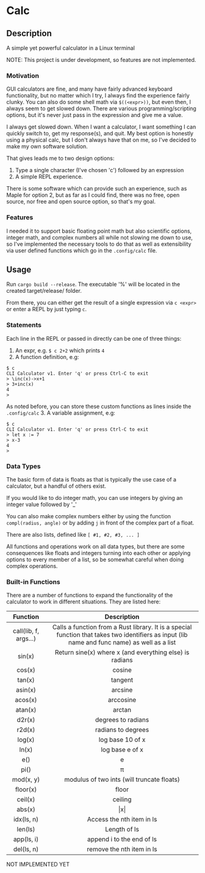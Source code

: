 # Calc

## Description

A simple yet powerful calculator in a Linux terminal

NOTE: This project is under development, so features are not implemented.

### Motivation

GUI calculators are fine, and many have fairly advanced keyboard functionality, but no matter which I try, I always find the experience fairly clunky. You can also do some shell math via `$((<expr>))`, but even then, I always seem to get slowed down. There are various programming/scripting options, but it's never just pass in the expression and give me a value.

I always get slowed down. When I want a calculator, I want something I can quickly switch to, get my response(s), and quit. My best option is honestly using a physical calc, but I don't always have that on me, so I've decided to make my own software solution.

That gives leads me to two design options:

1. Type a single character (I've chosen 'c') followed by an expression
2. A simple REPL experience.

There is some software which can provide such an experience, such as Maple for option 2, but as far as I could find, there was no free, open source, nor free and open source option, so that's my goal.

### Features

I needed it to support basic floating point math but also scientific options, integer math, and complex numbers all while not slowing me down to use, so I've implemented the necessary tools to do that as well as extensibility via user defined functions which go in the `.config/calc` file.

## Usage

Run `cargo build --release`. The executable '%' will be located in the created target/release/ folder.

From there, you can either get the result of a single expression via `c <expr>` or enter a REPL by just typing `c`.

### Statements

Each line in the REPL or passed in directly can be one of three things:

1. An expr, e.g. `$ c 2+2` which prints `4`
2. A function definition, e.g:
  
  ```
  $ c
  CLI Calculator v1. Enter 'q' or press Ctrl-C to exit
  > \inc(x)->x+1
  > 3+inc(x)
  4
  >
  ```
  
  As noted before, you can store these custom functions as lines inside the `.config/calc`
3. A variable assignment, e.g:

  ```
  $ c
  CLI Calculator v1. Enter 'q' or press Ctrl-C to exit
  > let x := 7
  > x-3
  4
  >
  ```

### Data Types

The basic form of data is floats as that is typically the use case of a calculator, but a handful of others exist.

If you would like to do integer math, you can use integers by giving an integer value followed by '\_'

You can also make complex numbers either by using the function `compl(radius, angle)` or by adding `j` in front of the complex part of a float.

There are also lists, defined like `[ #1, #2, #3, ... ]`

All functions and operations work on all data types, but there are some consequences like floats and integers turning into each other or applying options to every member of a list, so be somewhat careful when doing complex operations.

### Built-in Functions

There are a number of functions to expand the functionality of the calculator to work in different situations. They are listed here:

| Function | Description |
|:----:|:-----------:|
| call(lib, f, args...) | Calls a function from a Rust library. It is a special function that takes two identifiers as input (lib name and func name) as well as a list |
| sin(x) | Return sine(x) where x (and everything else) is radians |
| cos(x) | cosine |
| tan(x) | tangent |
| asin(x) | arcsine |
| acos(x) | arccosine |
| atan(x) | arctan |
| d2r(x) | degrees to radians |
| r2d(x) | radians to degrees |
| log(x) | log base 10 of x |
| ln(x) | log base e of x |
| e() | e |
| pi() | π |
| mod(x, y) | modulus of two ints (will truncate floats) |
| floor(x) | floor |
| ceil(x) | ceiling |
| abs(x) | \|x\| |
| idx(ls, n) | Access the nth item in ls |
| len(ls) | Length of ls |
| app(ls, i) | append i to the end of ls |
| del(ls, n) | remove the nth item in ls |

NOT IMPLEMENTED YET

